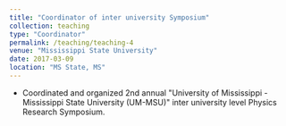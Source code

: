 ```yaml
---
title: "Coordinator of inter university Symposium"
collection: teaching
type: "Coordinator"
permalink: /teaching/teaching-4
venue: "Mississippi State University"
date: 2017-03-09
location: "MS State, MS"
---
```

* Coordinated and organized 2nd annual "University of Mississippi - Mississippi State University (UM-MSU)" inter university level Physics Research Symposium.
